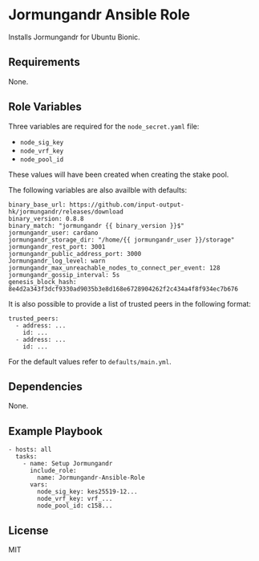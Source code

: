 # Jormungandr Ansible Role

Installs Jormungandr for Ubuntu Bionic.

## Requirements

None.

## Role Variables

Three variables are required for the `node_secret.yaml` file:

- `node_sig_key`
- `node_vrf_key`
- `node_pool_id`

These values will have been created when creating the stake pool.

The following variables are also availble with defaults:

    binary_base_url: https://github.com/input-output-hk/jormungandr/releases/download
    binary_version: 0.8.8
    binary_match: "jormungandr {{ binary_version }}$"
    jormungandr_user: cardano
    jormungandr_storage_dir: "/home/{{ jormungandr_user }}/storage"
    jormungandr_rest_port: 3001
    jormungandr_public_address_port: 3000
    Jormungandr_log_level: warn
    jormungandr_max_unreachable_nodes_to_connect_per_event: 128
    jormungandr_gossip_interval: 5s
    genesis_block_hash: 8e4d2a343f3dcf9330ad9035b3e8d168e6728904262f2c434a4f8f934ec7b676 

It is also possible to provide a list of trusted peers in the following format:

    trusted_peers:
      - address: ...
        id: ...
      - address: ...
        id: ...

For the default values refer to `defaults/main.yml`.

## Dependencies

None.

## Example Playbook

    - hosts: all
      tasks:
        - name: Setup Jormungandr
          include_role:
            name: Jormungandr-Ansible-Role
          vars:
            node_sig_key: kes25519-12...
            node_vrf_key: vrf_...
            node_pool_id: c158...

## License

MIT
